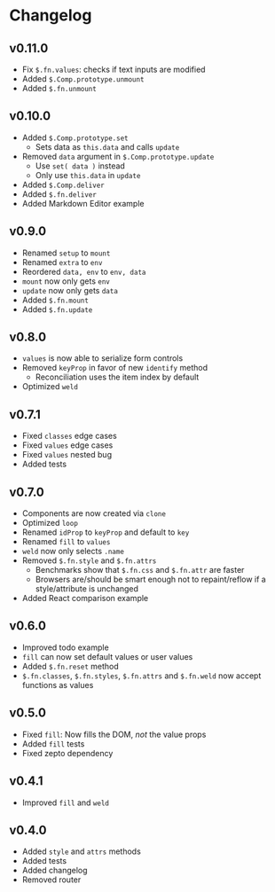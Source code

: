 # Changelog

## v0.11.0

- Fix `$.fn.values`: checks if text inputs are modified
- Added `$.Comp.prototype.unmount`
- Added `$.fn.unmount`

## v0.10.0

- Added `$.Comp.prototype.set`
	- Sets data as `this.data` and calls `update`
- Removed `data` argument in `$.Comp.prototype.update`
	- Use `set( data )` instead
	- Only use `this.data` in `update`
- Added `$.Comp.deliver`
- Added `$.fn.deliver`
- Added Markdown Editor example

## v0.9.0

- Renamed `setup` to `mount`
- Renamed `extra` to `env`
- Reordered `data, env` to `env, data`
- `mount` now only gets `env`
- `update` now only gets `data`
- Added `$.fn.mount`
- Added `$.fn.update`

## v0.8.0

- `values` is now able to serialize form controls
- Removed `keyProp` in favor of new `identify` method
	- Reconciliation uses the item index by default
- Optimized `weld`

## v0.7.1

- Fixed `classes` edge cases
- Fixed `values` edge cases
- Fixed `values` nested bug
- Added tests

## v0.7.0

- Components are now created via `clone`
- Optimized `loop`
- Renamed `idProp` to `keyProp` and default to `key`
- Renamed `fill` to `values`
- `weld` now only selects `.name`
- Removed `$.fn.style` and `$.fn.attrs`
	- Benchmarks show that `$.fn.css` and `$.fn.attr` are faster
	- Browsers are/should be smart enough not to repaint/reflow if a style/attribute is unchanged
- Added React comparison example

## v0.6.0

- Improved todo example
- `fill` can now set default values or user values
- Added `$.fn.reset` method
- `$.fn.classes`, `$.fn.styles`, `$.fn.attrs` and `$.fn.weld` now accept functions as values

## v0.5.0

- Fixed `fill`: Now fills the DOM, *not* the value props
- Added `fill` tests
- Fixed zepto dependency

## v0.4.1

- Improved `fill` and `weld`

## v0.4.0

- Added `style` and `attrs` methods
- Added tests
- Added changelog
- Removed router
